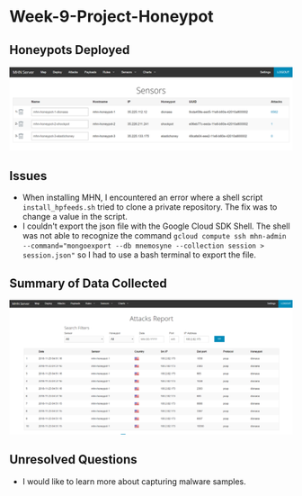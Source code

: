 # Week-9-Project-Honeypot

## Honeypots Deployed
![](./honeypots.PNG)

## Issues
- When installing MHN, I encountered an error where a shell script `install_hpfeeds.sh` tried to clone a private repository. The fix was to change a value in the script.
- I couldn't export the json file with the Google Cloud SDK Shell. The shell was not able to recognize the command `gcloud compute ssh mhn-admin --command="mongoexport --db mnemosyne --collection session > session.json"` so I had to use a bash terminal to export the file.

## Summary of Data Collected
![](./AttackReport.PNG)

## Unresolved Questions
- I would like to learn more about capturing malware samples.
